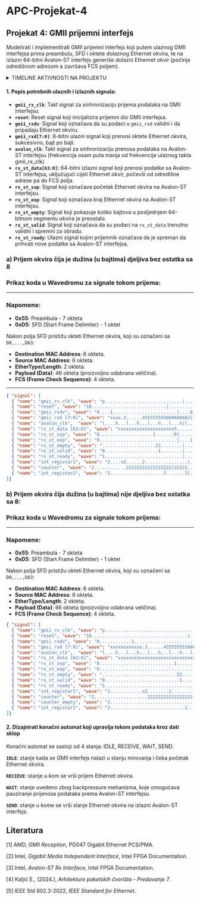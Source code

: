 # APC-Projekat-4

## Projekat 4: GMII prijemni interfejs
Modelirati i implementirati GMII prijemni interfejs koji putem ulaznog GMII interfejsa prima
preambulu, SFD i oktete dolaznog Ethernet okvira, te na izlazni 64-bitni Avalon-ST interfejs
generiše dolazni Ethernet okvir (počinje odredišnom adresom a završava FCS poljem).

<details>
  <summary>TIMELINE AKTIVNOSTI NA PROJEKTU</summary>

  **08.12.2024.** OPIS SIGNALA I PRIKAZ SIGNALA U WAVEDROM-U  
  **10.12.2024.** OPIS SIGNALA I PRIKAZ SIGNALA U WAVEDROM-U  
  **11.12.2024.** MODIFICARNI PRIKAZ SIGNALA U WAVEDROM-U  
  **12.12.2024.** PREPRAVKA WAVEDROM-A PO UPUTAMA IZ ISSUES <br>
  **15.12.2024.** DRUGI DIO PROJEKTNOG ZADATKA - FSM DIJAGRAM <br>
  **16.12.2024.** PREPRAVKA WAVEDROM-A PO UPUTAMA IZ ISSUES <br>
  **22.12.2024.** DODAVANJE INTERNIH SIGNALA

</details>

#### **1. Popis potrebnih ulaznih i izlaznih signala:**
- **`gmii_rx_clk`**: Takt signal za sinhronizaciju prijema podataka na GMII interfejsu.
- **`reset`**: Reset signal koji inicijalizira prijemni dio GMII interfejsa.
- **`gmii_rxdv`**: Signal koji označava da su podaci u `gmii_rxd` validni i da pripadaju Ethernet okviru.
- **`gmii_rxd[7:0]`**: 8-bitni ulazni signal koji prenosi oktete Ethernet okvira, sukcesivno, bajt po bajt.
- **`avalon_clk`**: Takt signal za sinhronizaciju prenosa podataka na Avalon-ST interfejsu (frekvencija osam puta manja od frekvencije ulaznog takta gmii_rx_clk).
- **`rx_st_data[63:0]`**: 64-bitni izlazni signal koji prenosi podatke sa Avalon-ST interfejsa, uključujući cijeli Ethernet okvir, počevši od odredišne adrese pa do FCS polja.
- **`rx_st_sop`**: Signal koji označava početak Ethernet okvira na Avalon-ST interfejsu.
- **`rx_st_eop`**: Signal koji označava kraj Ethernet okvira na Avalon-ST interfejsu.
- **`rx_st_empty`**: Signal koji pokazuje koliko bajtova u posljednjem 64-bitnom segmentu okvira je preostalo.
- **`rx_st_valid`**: Signal koji označava da su podaci na `rx_st_data` trenutno validni i spremni za obradu.
- **`rx_st_ready`**: Ulazni signal kojim prijemnik označava da je spreman da prihvati nove podatke sa Avalon-ST interfejsa.
  
### **a) Prijem okvira čija je dužina (u bajtima) djeljiva bez ostatka sa 8**
### Prikaz koda u Wavedromu za signale tokom prijema:
---

### Napomene:
- **0x55**: Preambula - 7 okteta
- **0xD5**: SFD (Start Frame Delimiter) - 1 oktet

Nakon polja SFD pristižu okteti Ethernet okvira, koji su označeni sa `D0,...,D63`:
- **Destination MAC Address**: 6 okteta.
- **Source MAC Address**: 6 okteta.
- **EtherType/Length**: 2 okteta.
- **Payload (Data)**: 46 okteta (proizvoljno odabrana veličina).
- **FCS (Frame Check Sequence)**: 4 okteta.

---

```json
{ "signal": [
  { "name": "gmii_rx_clk", "wave": "p.............................|............." },
  { "name": "reset", "wave": "10............................|............." },
  { "name": "gmii_rxdv", "wave": "0....1........................|....0........" },
  { "name": "gmii_rxd [7:0]", "wave": "xxxx.3......455555555666666662|7777xxxxxxxxx", "data": ["0x55", "0xD5", "D0", "D1", "D2", "D3", "D4", "D5", "D6", "D7", "D8","D9", "D10", "D11","D12","D13", "D14","D15"," ","D60","D61","D62","D63"] },
  { "name": "avalon_clk",  "wave": "l....h...l...h...l...h...l...h|l...h...l...h"},
  { "name": "rx_st_data [63:0]", "wave": "xxxxxxxxxxxxxxxxxxxxx5.......2|8...7.......x", "data": ["D0-D7", " ","D48-D55", "D56-D63"] },
  { "name": "rx_st_sop", "wave": "0....................1.......0|............." },
  { "name": "rx_st_eop", "wave": "0.............................|....1.......0" },
  { "name": "rx_st_empty", "wave": "....................22........|............x", "data": ["0"] },
  { "name": "rx_st_valid", "wave": "0....................1........|............0" },
  { "name": "rx_st_ready", "wave": "1.............................|............." },
  { "name": "int_registar1", "wave": "2....x2......2................|....2........", "data": ["IDLE","RECEIVING PREAMBULA", "RECEIVING DATA", "IDLE"] },
  { "name": "counter", "wave": "2............22222222222222222|22222........" ,"data":["0","1","2","3","4","5","6","7","8","1","2","3","4","5","6","7","8","","5","6","7","8","0"]},
  { "name": "int_registar2", "wave": "2....................2.......2|....2.......x" ,"data": ["IDLE","SENDING DATA","SENDING DATA","SENDING DATA"]}
]}
```

### **b) Prijem okvira čija dužina (u bajtima) nije djeljiva bez ostatka sa 8:**
### Prikaz koda u Wavedromu za signale tokom prijema:
---

### Napomene:
- **0x55**: Preambula - 7 okteta
- **0xD5**: SFD (Start Frame Delimiter) - 1 oktet

Nakon polja SFD pristižu okteti Ethernet okvira, koji su označeni sa `D0,...,D83`:
- **Destination MAC Address**: 6 okteta.
- **Source MAC Address**: 6 okteta.
- **EtherType/Length**: 2 okteta.
- **Payload (Data)**: 66 okteta (proizvoljno odabrana veličina).
- **FCS (Frame Check Sequence)**: 4 okteta.

```json
{ "signal": [
  { "name": "gmii_rx_clk", "wave": "p.....................................|.................." },
  { "name": "reset", "wave": "10....................................|.................." },
  { "name": "gmii_rxdv", "wave": "0............1........................|....0............" },
  { "name": "gmii_rxd [7:0]", "wave": "xxxxxxxxxxxx.3......455555555666666662|78888xxxxxxxxxxxxx", "data": ["0x55", "0xD5", "D0", "D1", "D2", "D3", "D4", "D5", "D6", "D7", "D8","D9", "D10", "D11","D12","D13", "D14","D15"," ", "D79","D80","D81","D82","D83"] },
  { "name": "avalon_clk",  "wave": "l....h...l...h...l...h...l...h...l...h|lh...l...h...l...h"},
  { "name": "rx_st_data [63:0]", "wave": "xxxxxxxxxxxxxxxxxxxxxxxxxxxxx5.......2|.7.......8.......x", "data": ["D0-D7", " ","D72-D79", "D80-D83"] },
  { "name": "rx_st_sop", "wave": "0............................1.......0|.................." },
  { "name": "rx_st_eop", "wave": "0.....................................|.........1.......0" },
  { "name": "rx_st_empty", "wave": "............................22........|.........3.......x", "data": ["0","4"] },
  { "name": "rx_st_valid", "wave": "0............................1........|.................0" },
  { "name": "rx_st_ready", "wave": "1.....................................|.................." },
  { "name": "int_registar1", "wave": "2............x2........2..............|.....2............", "data": ["IDLE","RECEIVING PREAMBULA", "RECEIVING DATA", "IDLE"] },
  { "name": "counter", "wave": "2....................22222222222222222|22222x............." ,"data":["0","1","2","3","4","5","6","7","8","1","2","3","4","5","6","7","8","","8","1","2","3","4"]},
  { "name": "counter_empty", "wave": "2.....................................|.....22222........","data": ["0","1","2","3","4","0"]},
  { "name": "int_registar2", "wave": "2............................2.......2|.........2.......x" ,"data": ["IDLE","SENDING DATA","SENDING DATA","SENDING DATA"]}
]}
```


#### **2. Dizajnirati konačni automat koji upravlja tokom podataka kroz dati sklop**

Konačni automat se sastoji od 4 stanja: IDLE, RECEIVE, WAIT, SEND.

**`IDLE`**: stanje kada se GMII interfejs nalazi u stanju mirovanja i čeka početak Ethernet okvira.

**`RECIEVE`**: stanje u kom se vrši prijem Ethernet okvira.

**`WAIT`**: stanje uvedeno zbog backpressure mehanizma, koje omogućava pauziranje prijenosa podataka prema Avalon-ST interfejsu.

**`SEND`**: stanje u kome se vrši slanje Ethernet okvira na izlazni Avalon-ST interfejs.

## Literatura

[1] AMD, *GMII Reception*, PG047 Gigabit Ethernet PCS/PMA.  

[2] Intel, *Gigabit Media Independent Interface*, Intel FPGA Documentation.  

[3] Intel, *Avalon-ST Rx Interface*, Intel FPGA Documentation.  

[4] Kaljić E., (2024.), *Arhitekture paketskih čvorišta - Predavanje 7*.  

[5] IEEE Std 802.3-2022, *IEEE Standard for Ethernet*.


